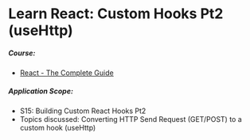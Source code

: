 # Learn React: Custom Hooks Pt2 (useHttp)

##### Course:

- [React - The Complete Guide](https://www.udemy.com/course/react-the-complete-guide-incl-redux)

##### Application Scope:

- S15: Building Custom React Hooks Pt2
- Topics discussed: Converting HTTP Send Request (GET/POST) to a custom hook (useHttp)

